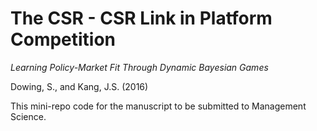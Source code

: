 The CSR - CSR Link in Platform Competition
======

*Learning Policy-Market Fit Through Dynamic Bayesian Games*

Dowing, S., and Kang, J.S. (2016)

This mini-repo code for the manuscript to be submitted to Management Science.
